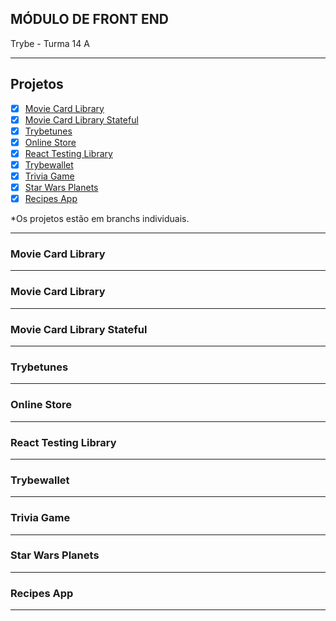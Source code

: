 ## MÓDULO DE FRONT END
Trybe - Turma 14 A

---

## Projetos
- [x] [Movie Card Library](#movie-card-library)
- [x] [Movie Card Library Stateful](#movie-card-library-stateful)
- [x] [Trybetunes](#trybetunes)
- [x] [Online Store](#online-store)
- [x] [React Testing Library](#react-testing-library)
- [x] [Trybewallet](#trybewallet)
- [x] [Trivia Game](#trivia-game)
- [x] [Star Wars Planets](#star-wars-planets)
- [x] [Recipes App](#recipes-app)

*Os projetos estão em branchs individuais.

---

### Movie Card Library

---
### Movie Card Library

---
### Movie Card Library Stateful

---
### Trybetunes

---
### Online Store

---
### React Testing Library

---
### Trybewallet

---
### Trivia Game

---
### Star Wars Planets

---
### Recipes App

---
